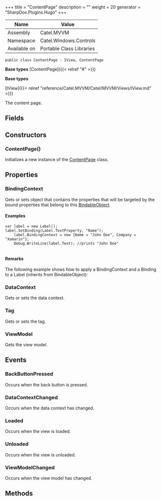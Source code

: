 

+++
title = "ContentPage" 
description = ""
weight = 20
generator = "SharpDox.Plugins.Hugo"
+++

Name|Value
---|---
Assembly|Catel.MVVM
Namespace|Catel.Windows.Controls
Available on|Portable Class Libraries

```
public class ContentPage : IView, ContentPage
```

**Base types**
[ContentPage]({{< relref "#" >}})

**Base types**

[IView]({{< relref "reference/Catel.MVVM/Catel/MVVM/Views/IView.md" >}})

The content page.

## Fields

## Constructors

### ContentPage()

Initializes a new instance of the [ContentPage](#) class.

## Properties

### BindingContext

Gets or sets object that contains the properties that will be targeted by the bound properties that belong to this [BindableObject](#).

#### Examples

```
var label = new Label();
label.SetBinding(Label.TextProperty, "Name");
    label.BindingContext = new {Name = "John Doe", Company = "Xamarin"};
    Debug.WriteLine(label.Text); //prints "John Doe"
            
```

#### Remarks

The following example shows how to apply a BindingContext and a Binding to a Label (inherits from BindableObject):

### DataContext

Gets or sets the data context.

### Tag

Gets or sets the tag.

### ViewModel

Gets the view model.

## Events

### BackButtonPressed

Occurs when the back button is pressed.

### DataContextChanged

Occurs when the data context has changed.

### Loaded

Occurs when the view is loaded.

### Unloaded

Occurs when the view is unloaded.

### ViewModelChanged

Occurs when the view model has changed.

## Methods

